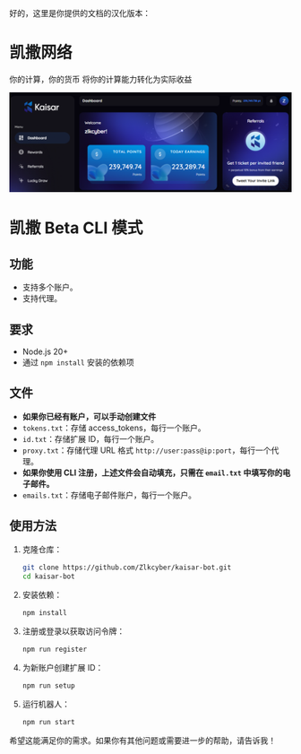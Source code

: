 好的，这里是你提供的文档的汉化版本：

# 凯撒网络

你的计算，你的货币
将你的计算能力转化为实际收益

![banner](image.png)

# 凯撒 Beta CLI 模式

## 功能

- 支持多个账户。
- 支持代理。

## 要求

- Node.js 20+
- 通过 `npm install` 安装的依赖项

## 文件

- **如果你已经有账户，可以手动创建文件**
- `tokens.txt`：存储 access_tokens，每行一个账户。
- `id.txt`：存储扩展 ID，每行一个账户。
- `proxy.txt`：存储代理 URL 格式 `http://user:pass@ip:port`，每行一个代理。
- **如果你使用 CLI 注册，上述文件会自动填充，只需在 `email.txt` 中填写你的电子邮件。**
- `emails.txt`：存储电子邮件账户，每行一个账户。

## 使用方法

1. 克隆仓库：
   ```bash
   git clone https://github.com/Zlkcyber/kaisar-bot.git
   cd kaisar-bot
   ```
2. 安装依赖：
   ```bash
   npm install
   ```
3. 注册或登录以获取访问令牌：
   ```bash
   npm run register
   ```
4. 为新账户创建扩展 ID：
   ```bash
   npm run setup
   ```
5. 运行机器人：
   ```bash
   npm run start
   ```

希望这能满足你的需求。如果你有其他问题或需要进一步的帮助，请告诉我！
